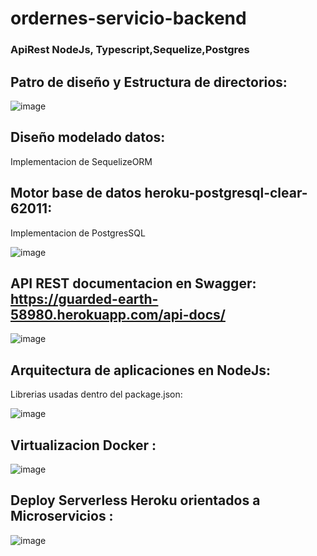 # ordernes-servicio-backend
### ApiRest NodeJs, Typescript,Sequelize,Postgres

## Patro de diseño y Estructura de directorios:

  ![image](https://user-images.githubusercontent.com/11216709/167197943-610cad68-7d5b-4c2f-b151-1630ba3e5122.png)

## Diseño modelado datos: 

  Implementacion de SequelizeORM

## Motor base de datos heroku-postgresql-clear-62011: 

  Implementacion de PostgresSQL
  
  ![image](https://user-images.githubusercontent.com/11216709/167219763-75cd9008-3e78-4c7b-b1fd-23478d14de6f.png)


## API REST documentacion en Swagger: https://guarded-earth-58980.herokuapp.com/api-docs/

  ![image](https://user-images.githubusercontent.com/11216709/167196747-46bff82f-cc3f-465e-b521-3a9715318137.png)

## Arquitectura de aplicaciones en NodeJs:

  Librerias usadas dentro del package.json: 
  
  ![image](https://user-images.githubusercontent.com/11216709/167197297-9535e93f-5acf-455e-80f8-2f8e1099568a.png)
  
## Virtualizacion Docker :  
  
  ![image](https://user-images.githubusercontent.com/11216709/167219354-0befb5ac-4007-4ba1-b8d9-e77ec7dff69c.png)

## Deploy Serverless Heroku orientados a Microservicios :  

  ![image](https://user-images.githubusercontent.com/11216709/167219619-85aad15b-2779-4d02-aeee-6a4c77794269.png)
